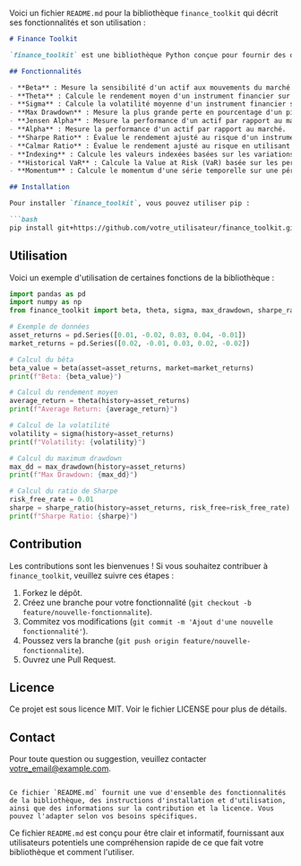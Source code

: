 Voici un fichier `README.md` pour la bibliothèque `finance_toolkit` qui décrit ses fonctionnalités et son utilisation :

```markdown
# Finance Toolkit

`finance_toolkit` est une bibliothèque Python conçue pour fournir des outils financiers essentiels pour l'analyse des instruments financiers. Elle inclut des fonctions pour calculer des indicateurs clés tels que le bêta, le ratio de Sharpe, le maximum drawdown, et bien d'autres.

## Fonctionnalités

- **Beta** : Mesure la sensibilité d'un actif aux mouvements du marché.
- **Theta** : Calcule le rendement moyen d'un instrument financier sur une période spécifiée.
- **Sigma** : Calcule la volatilité moyenne d'un instrument financier sur une période spécifiée.
- **Max Drawdown** : Mesure la plus grande perte en pourcentage d'un pic à un creux.
- **Jensen Alpha** : Mesure la performance d'un actif par rapport au marché, ajustée pour le risque.
- **Alpha** : Mesure la performance d'un actif par rapport au marché.
- **Sharpe Ratio** : Évalue le rendement ajusté au risque d'un instrument financier.
- **Calmar Ratio** : Évalue le rendement ajusté au risque en utilisant le maximum drawdown comme mesure du risque.
- **Indexing** : Calcule les valeurs indexées basées sur les variations en pourcentage des données d'entrée.
- **Historical VaR** : Calcule la Value at Risk (VaR) basée sur les performances historiques.
- **Momentum** : Calcule le momentum d'une série temporelle sur une période spécifiée.

## Installation

Pour installer `finance_toolkit`, vous pouvez utiliser pip :

```bash
pip install git+https://github.com/votre_utilisateur/finance_toolkit.git
```

## Utilisation

Voici un exemple d'utilisation de certaines fonctions de la bibliothèque :

```python
import pandas as pd
import numpy as np
from finance_toolkit import beta, theta, sigma, max_drawdown, sharpe_ratio

# Exemple de données
asset_returns = pd.Series([0.01, -0.02, 0.03, 0.04, -0.01])
market_returns = pd.Series([0.02, -0.01, 0.03, 0.02, -0.02])

# Calcul du bêta
beta_value = beta(asset=asset_returns, market=market_returns)
print(f"Beta: {beta_value}")

# Calcul du rendement moyen
average_return = theta(history=asset_returns)
print(f"Average Return: {average_return}")

# Calcul de la volatilité
volatility = sigma(history=asset_returns)
print(f"Volatility: {volatility}")

# Calcul du maximum drawdown
max_dd = max_drawdown(history=asset_returns)
print(f"Max Drawdown: {max_dd}")

# Calcul du ratio de Sharpe
risk_free_rate = 0.01
sharpe = sharpe_ratio(history=asset_returns, risk_free=risk_free_rate)
print(f"Sharpe Ratio: {sharpe}")
```

## Contribution

Les contributions sont les bienvenues ! Si vous souhaitez contribuer à `finance_toolkit`, veuillez suivre ces étapes :

1. Forkez le dépôt.
2. Créez une branche pour votre fonctionnalité (`git checkout -b feature/nouvelle-fonctionnalite`).
3. Commitez vos modifications (`git commit -m 'Ajout d'une nouvelle fonctionnalité'`).
4. Poussez vers la branche (`git push origin feature/nouvelle-fonctionnalite`).
5. Ouvrez une Pull Request.

## Licence

Ce projet est sous licence MIT. Voir le fichier LICENSE pour plus de détails.

## Contact

Pour toute question ou suggestion, veuillez contacter [votre_email@example.com](mailto:votre_email@example.com).
```

Ce fichier `README.md` fournit une vue d'ensemble des fonctionnalités de la bibliothèque, des instructions d'installation et d'utilisation, ainsi que des informations sur la contribution et la licence. Vous pouvez l'adapter selon vos besoins spécifiques.
```

Ce fichier `README.md` est conçu pour être clair et informatif, fournissant aux utilisateurs potentiels une compréhension rapide de ce que fait votre bibliothèque et comment l'utiliser. 
